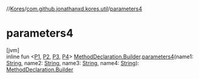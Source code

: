 //[Kores](../../index.md)/[com.github.jonathanxd.kores.util](index.md)/[parameters4](parameters4.md)

# parameters4

[jvm]\
inline fun <[P1](parameters4.md), [P2](parameters4.md), [P3](parameters4.md), [P4](parameters4.md)> [MethodDeclaration.Builder](../com.github.jonathanxd.kores.base/-method-declaration/-builder/index.md).[parameters4](parameters4.md)(name1: [String](https://kotlinlang.org/api/latest/jvm/stdlib/kotlin/-string/index.html), name2: [String](https://kotlinlang.org/api/latest/jvm/stdlib/kotlin/-string/index.html), name3: [String](https://kotlinlang.org/api/latest/jvm/stdlib/kotlin/-string/index.html), name4: [String](https://kotlinlang.org/api/latest/jvm/stdlib/kotlin/-string/index.html)): [MethodDeclaration.Builder](../com.github.jonathanxd.kores.base/-method-declaration/-builder/index.md)
